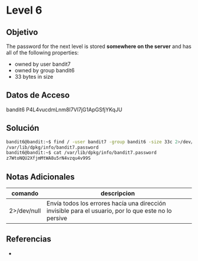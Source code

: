 # Level 6

## Objetivo
The password for the next level is stored **somewhere on the server** and has all of the following properties:
-   owned by user bandit7
-   owned by group bandit6
-   33 bytes in size

## Datos de Acceso
bandit6
P4L4vucdmLnm8I7Vl7jG1ApGSfjYKqJU

## Solución
```bash
bandit6@bandit:~$ find / -user bandit7 -group bandit6 -size 33c 2>/dev/null
/var/lib/dpkg/info/bandit7.password
bandit6@bandit:~$ cat /var/lib/dpkg/info/bandit7.password 
z7WtoNQU2XfjmMtWA8u5rN4vzqu4v99S
```

## Notas Adicionales
|comando|descripcion|
|---|---|
|2>/dev/null|Envía todos los errores hacía una dirección invisible para el usuario, por lo que este no lo persive|

## Referencias
- []()